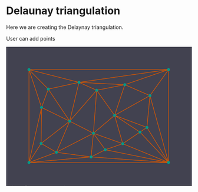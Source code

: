 # Delaunay triangulation
Here we are creating the Delaynay triangulation. 

User can add points

![plot](./data/images/screen.png)

